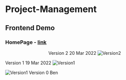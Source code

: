 # Project-Management
## Frontend Demo
### HomePage - [link](https://proj-mgmt.vercel.app/home)
<p align="center">
  <a>Version 2 20 Mar 2022</a>
  <img alt="Version2" src="https://user-images.githubusercontent.com/59068112/159193942-23ba69e6-4301-4538-8897-c8c9b0e28157.png"/>
  
  
  <a>Version 1 19 Mar 2022</a>
  <img  alt="Version1" src="https://user-images.githubusercontent.com/59068112/159143524-b8de7e76-9442-42ca-9b6a-afefacaffc1d.png"/>
  
  

  <img alt="Version1" src="https://user-images.githubusercontent.com/59068112/159194062-b9c4533e-6526-4ef6-970f-6fc052984579.png"/>
  <a>Version 0 Ben</a>
</p>
